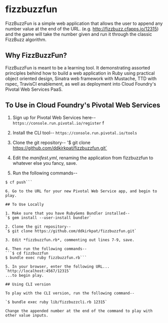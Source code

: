 fizzbuzzfun
===========

FizzBuzzFun is a simple web application that allows the user to append any number value at the end of the URL.
(e.g. http://fizzbuzz.cfapps.io/12315) and the game will take the number given and run it through the classic FizzBuzz
algorithm.

## Why FizzBuzzFun?

FizzBuzzFun is meant to be a learning tool. It demonstrating assorted principles behind how to build a web
 application in Ruby using practical object oriented design, Sinatra web framework with Mustache, TTD with
  rspec, TravisCI enablement, as well as deployment into Cloud Foundry's Pivotal Web Services PaaS.

## To Use in Cloud Foundry's Pivotal Web Services

1. Sign up for Pivotal Web Services here--
`https://console.run.pivotal.io/register`
f
2. Install the CLI tool--
`https://console.run.pivotal.io/tools`

3. Clone the git repository--
'$ git clone https://github.com/ddkirkpat/fizzbuzzfun.git`

4. Edit the *manifest.yml*, renaming the application from fizzbuzzfun to whatever else you fancy, save.

5. Run the following commands--
```$ cd fizzbuzzfun
$ cf push```

6. Go to the URL for your new Pivotal Web Service app, and begin to play.

## To Use Locally

1. Make sure that you have RubyGems Bundler installed--
`$ gem install --user-install bundler`

2. Clone the git repository--
`$ git clone https://github.com/ddkirkpat/fizzbuzzfun.git`

3. Edit *fizzbuzzfun.rb*, commenting out lines 7-9, save.

4. Then run the following commands--
```$ cd fizzbuzzfun
$ bundle exec ruby fizzbuzzfun.rb```

5. In your browser, enter the following URL...
`http://localhost:4567/12315`
...to begin play.

## Using CLI version

To play with the CLI version, run the following command--

`$ bundle exec ruby lib/fizzbuzzcli.rb 12315`

Change the appended number at the end of the command to play with other value inputs.

